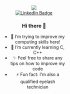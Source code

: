 <div id="header" align="center" style="width:200px;height:100px;" >
  <img src="https://media.giphy.com/media/yYOhkHy4eO6jhlfcBM/giphy.gif"/>
  
  <div id="badges">
  <a href="https://www.linkedin.com/in/serenapark0">
  <img src="https://img.shields.io/badge/LinkedIn-blue?style=for-the-badge&logo=linkedin&logoColor=white" alt="LinkedIn Badge"/>
  </a>    
</div>



<div id="body" align="center">

### Hi there 👋



<ul>
<li> 👀 I’m trying to improve my computing skills here! </li>
<li> 🌱 I’m currently learning C, C++ </li>
<li> ✨ Feel free to share any tips on how to improve my code </li>
<li> ⚡ Fun fact: I'm also a qualified eyelash technician </li>
</ul>

</div>
